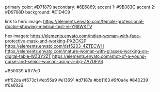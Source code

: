 primary color: #D71879
secondary: #6E6869;
accent 1: #9B083C
accent 2: #D9768D
background: #E1D4C9

link to hero image: https://elements.envato.com/female-professional-doctor-showing-medical-test-re-YR8WKTV

hex images:
https://elements.envato.com/indian-woman-with-face-protective-mask-and-working-PX2CK2P
https://elements.envato.com/dsf5203-4ZTECWH
https://elements.envato.com/mature-woman-with-glasses-working-on-digital-table-WZ3Y2ZT
https://elements.envato.com/shot-of-a-young-nurse-and-senior-woman-using-a-dig-ZA7UFVS


#850039
#ff77c0

#ff92da
#f673c1
#eb55a9
#e13691
#d7187a
#bb1163
#9f0a4e
#840239
#6a0026